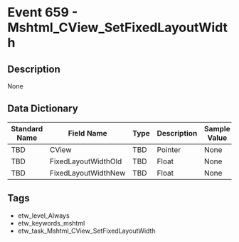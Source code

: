 # Event 659 - Mshtml_CView_SetFixedLayoutWidth

## Description
None

## Data Dictionary
|Standard Name|Field Name|Type|Description|Sample Value|
|---|---|---|---|---|
|TBD|CView|TBD|Pointer|None|None|
|TBD|FixedLayoutWidthOld|TBD|Float|None|None|
|TBD|FixedLayoutWidthNew|TBD|Float|None|None|

## Tags
* etw_level_Always
* etw_keywords_mshtml
* etw_task_Mshtml_CView_SetFixedLayoutWidth
